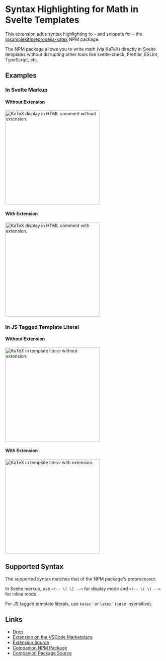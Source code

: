 # Syntax Highlighting for Math in Svelte Templates

This extension adds syntax highlighting to – and snippets for – the [@samplekit/preprocess-katex](https://www.npmjs.com/package/@samplekit/preprocess-katex) NPM package.

The NPM package allows you to write math (via KaTeX) directly in Svelte templates without disrupting other tools like svelte-check, Prettier, ESLint, TypeScript, etc.

## Examples

### In Svelte Markup

#### Without Extension

<img alt="KaTeX display in HTML comment without extension." src="https://raw.githubusercontent.com/timothycohen/samplekit/main/packages/preprocess-katex-vscode/static/demo-comment-katex-before.png" width="300" />

#### With Extension

<img alt="KaTeX display in HTML comment with extension." src="https://raw.githubusercontent.com/timothycohen/samplekit/main/packages/preprocess-katex-vscode/static/demo-comment-katex.png" width="300" />

### In JS Tagged Template Literal

#### Without Extension

<img alt="KaTeX in template literal without extension." src="https://raw.githubusercontent.com/timothycohen/samplekit/main/packages/preprocess-katex-vscode/static/demo-template-katex-before.png" width="300" />

#### With Extension

<img alt="KaTeX in template literal with extension." src="https://raw.githubusercontent.com/timothycohen/samplekit/main/packages/preprocess-katex-vscode/static/demo-template-katex.png" width="300" />

## Supported Syntax

The supported syntax matches that of the NPM package's preprocessor.

In Svelte markup, use `<!-- \[ \] -->` for display mode and `<!-- \( \) -->` for inline mode.

For JS tagged template literals, use <code>katex\`</code> or <code>latex\`</code> (case insensitive).

## Links

- [Docs](https://preprocessors.samplekit.dev/docs/math/)
- [Extension on the VSCode Marketplace](https://marketplace.visualstudio.com/items?itemName=samplekit.svelte-pp-katex)
- [Extension Source](https://github.com/timothycohen/samplekit/tree/main/packages/preprocess-katex-vscode)
- [Companion NPM Package](https://www.npmjs.com/package/@samplekit/preprocess-katex)
- [Companion Package Source](https://github.com/timothycohen/samplekit/tree/main/packages/preprocess-katex)
